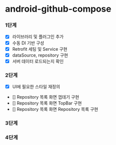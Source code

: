 # android-github-compose

### 1단계
- [x] 라이브러리 및 플러그인 추가
- [x] 수동 DI 기반 구성
- [x] Retrofit 세팅 및 Service 구현
- [x] dataSource, repository 구현
- [x] 서버 데이터 로드되는지 확인

### 2단계
- [x] UI에 필요한 스타일 재정의
- [] Repository 목록 화면 껍데기 구현
- [] Repository 목록 화면 TopBar 구현
- [] Repository 목록 화면 Repository 목록 구현

### 3단계


### 4단계